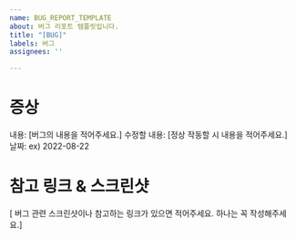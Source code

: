 ```yaml
---
name: BUG_REPORT_TEMPLATE
about: 버그 리포트 템플릿입니다.
title: "[BUG]"
labels: 버그
assignees: ''

---
```


# 증상

내용: [버그의 내용을 적어주세요.]
수정할 내용: [정상 작동할 시 내용을 적어주세요.]
날짜: ex) 2022-08-22

# 참고 링크 & 스크린샷

[ 버그 관련 스크린샷이나 참고하는 링크가 있으면 적어주세요. 하나는 꼭 작성해주세요.]
